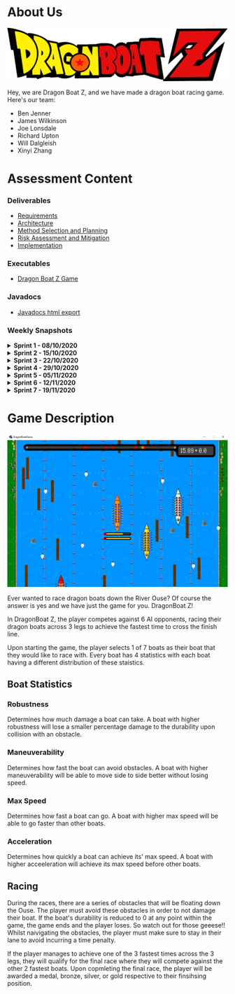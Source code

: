 # About Us

<img src="core/assets/dragonboatz Logo.png">

Hey, we are Dragon Boat Z, and we have made a dragon boat racing game.
Here's our team:
*   Ben Jenner
*   James Wilkinson
*   Joe Lonsdale
*   Richard Upton
*   Will Dalgleish
*   Xinyi Zhang

# Assessment Content
### Deliverables
*   <a href="docs/Req1.pdf">Requirements</a>
*   <a href="docs/Arch1.pdf">Architecture</a>
*   <a href="docs/Plan1.pdf">Method Selection and Planning</a>
*   <a href="docs/Risk1.pdf">Risk Assessment and Mitigation</a>
*   <a href="docs/Impl1.pdf">Implementation</a>

### Executables
*   <a href="fileloaction.exe">Dragon Boat Z Game</a>

### Javadocs
*   <a href="docs/javadoc/index.html">Javadocs html export</a>

### Weekly Snapshots
<details>
  <summary><b> Sprint 1 - 08/10/2020 </b></summary>

Having completed the task of setting up Jira and other resources the main focus was on preparatory work for the 
upcoming week. This involved adding to the existing set of Customer Questions constructed and beginning to develop
of how GitHub Pages works. 

<a href="https://thewill10m.github.io/Dragon-Boat-Z/docs/sprints/Sprint%201.png">Sprint 1 Jira Board</a>
</details>

<details>
  
<summary><b> Sprint 2 - 15/10/2020 </b></summary>

Having had the Customer meeting, this meant that other tasks and deliverables could now be started. The priorities 
were the Architecture Abstract diagram that will be reviewed at the second meeting, halfway through this second 
sprint, as this would allow us to make decisions such as what game library would be used. Deliverables such as 
Method Selection and Planning, Requirements and Risk Assessment were built up using the now known information 
alongside the starting of Sprite Design. 

<a href="https://thewill10m.github.io/Dragon-Boat-Z/docs/sprints/Sprint%202.png">Sprint 2 Jira Board</a>

</details>

<details>
<summary><b> Sprint 3 - 22/10/2020 </b></summary>
  
Having completed the Abstract Architecture Diagram, a focus was put onto the Concrete Architecture Diagram so 
it would be ready for when initial classes are constructed, based off the Gantt Chart. This also meant a decision
was made on the library used for this project: LibGDX. Thus, each team member was assigned the task of completing
the tutorial found in the documentation and further research. Continued deliverable work was assigned a low priority
as this was considered an iterative process throughout the course of the project. 

<a href="https://thewill10m.github.io/Dragon-Boat-Z/docs/sprints/Sprint%203.png">Sprint 1 Jira Board</a>
</details>

<details>
  <summary><b> Sprint 4 - 29/10/2020 </b></summary>
  
In Sprint 3 the Concrete Architecture was created and allowed for critical tasks to begin: the initial classes. This
was a high priority as delays would impact the production of the prototype on time. Further deliverable work was 
assigned medium/low priority. To maintain a clear separation between work, the initial one board was separated into 
two: Deliverables and Implementation. It was decided that second session of the Sprint would focus on the progression
of these tasks and discuss if any would need to be reassigned. 

<b> Deliverables Board </b>

<a href="https://thewill10m.github.io/Dragon-Boat-Z/docs/sprints/Sprint%204%20-%20Deliverables.png">Sprint 4 Delievrables Jira Board</a>

<b> Implementation Board </b>

<a href="https://thewill10m.github.io/Dragon-Boat-Z/docs/sprints/Sprint%204%20-%20Implementation.png">Sprint 4 Implementation Jira Board</a>
</details> 


<details> 
  <summary><b> Sprint 5 - 05/11/2020 </b></summary>
  
The backlog of tasks T14 and T11 were assigned the highest priority, as continued programming work depended on their
completion. With the aim of reaching the milestone M4 at the end of this Sprint the prototype development was a high
focus. Method Section and Planning were a focus within the deliverables board to continue to add to changes within
the project.

<b> Deliverables Board </b>

<a href="https://thewill10m.github.io/Dragon-Boat-Z/docs/sprints/Sprint_5_-_Deliverables.png">Sprint 5 Jira Deliverables Board</a>

<b> Implementation Board </b>

<a href="https://thewill10m.github.io/Dragon-Boat-Z/docs/sprints/Sprint_5_-_Implementation.png">Sprint 5 Jira Implementation Board</a>
</details>

<details>
<summary><b> Sprint 6 - 12/11/2020 </b></summary>

Due to some minor issues with the construction of the leg in the prototype, this task was focused on. Once completed,
we envision that the final tasks to have a functioning game would be successful. Having understood this there was
a focus on the final elements of the programming side. During the second meeting of this sprint, there was extra time
to implement additional functionality of the game such as Animations. 
Alongside this, the implementation document was built up alongside this, allowing us to be more coordinated and 
understand each other's code. 

<b> Deliverables Board </b>

<a href="https://thewill10m.github.io/Dragon-Boat-Z/docs/sprints/Sprint%206%20-%20Deliverables.png">Sprint 6 Jira Deliverables Board</a>

<b> Implementation Board </b>

<a href="https://thewill10m.github.io/Dragon-Boat-Z/docs/sprints/Sprint%206%20-%20Implementation.png">Sprint 6 Jira Implementation Board</a>
</details>

<details>
  <summary><b> Sprint 7 - 19/11/2020 </b></summary>
  
Having reached the completion of the game, a focus on the game testing and peer review of finalised deliverables was
focused on. This was to ensure a successful completion of the entire project. 

<a href="https://thewill10m.github.io/Dragon-Boat-Z/docs/sprints/Sprint%207.png">Sprint 7 Jira Board</a>
</details>

# Game Description

<img src="core/assets/example screen for website.png">

Ever wanted to race dragon boats down the River Ouse? 
Of course the answer is yes and we have just the game for you.
DragonBoat Z!

In DragonBoat Z, the player competes against 6 AI opponents, racing their dragon boats across 3 legs to achieve the fastest time to cross the finish line.

Upon starting the game, the player selects 1 of 7 boats as their boat that they would like to race with.
Every boat has 4 statistics with each boat having a different distribution of these staistics.

## Boat Statistics
### Robustness
Determines how much damage a boat can take. A boat with higher robustness will lose a smaller percentage damage to the durability upon collision with an obstacle.
### Maneuverability
Determines how fast the boat can avoid obstacles. A boat with higher maneuverability will be able to move side to side better without losing speed.
### Max Speed
Determines how fast a boat can go. A boat with higher max speed will be able to go faster than other boats.
### Acceleration
Determines how quickly a boat can achieve its' max speed. A boat with higher acceeleration will achieve its max speed before other boats.

## Racing
During the races, there are a series of obstacles that will be floating down the Ouse. The player must avoid these obstacles in order to not damage their boat.
If the boat's durability is reduced to 0 at any point within the game, the game ends and the player loses. So watch out for those geeese!!
Whilst naivigating the obstacles, the player must make sure to stay in their lane to avoid incurring a time penalty.

If the player manages to achieve one of the 3 fastest times across the 3 legs, they will qualify for the final race where they will compete against the other 2 fastest boats.
Upon copmleting the final race, the player will be awarded a medal, bronze, silver, or gold respective to their finsihsing position.
